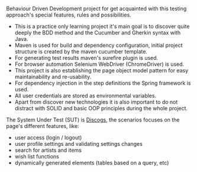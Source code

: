 Behaviour Driven Development project for get acquainted with this testing approach's special features, rules and possibilities.

* This is a practice only learning project it's main goal is to discover quite deeply the BDD method and the Cucumber and Gherkin syntax with Java.
* Maven is used for build and dependency configuration, initial project structure is created by the maven cucumber template.
* For generating test results maven's surefire plugin is used.
* For browser automation Selenium WebDriver (ChromeDriver) is used.
* This project is also establishing the page object model pattern for easy maintainability and re-usability.
* For dependency injection in the step definitions the Spring framework is used.
* All user credentials are stored as environmental variables.
* Apart from discover new technologies it is also important to do not distract with SOLID and basic OOP principles during the whole project.


The System Under Test (SUT) is [Discogs](https://www.discogs.com/), the scenarios focuses on the page's different features, like:
* user access (login / logout) 
* user profile settings and validating settings changes
* search for artists and items
* wish list functions
* dynamically generated elements (tables based on a query, etc)